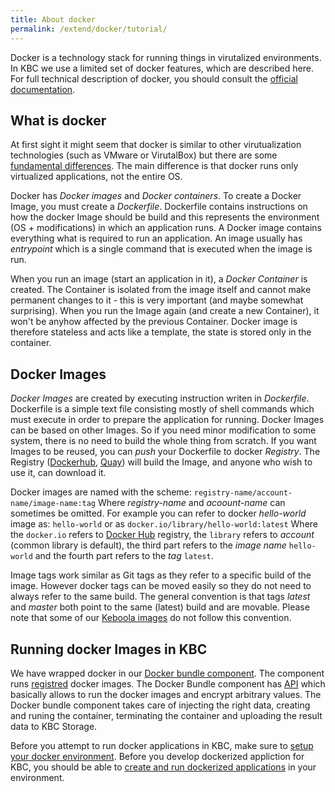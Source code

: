```yaml
---
title: About docker
permalink: /extend/docker/tutorial/
---
```



Docker is a technology stack for running things in virutalized environments. In KBC we use a limited set of docker features,
which are described here. For full technical description of docker, you should consult the 
[official documentation](https://docs.docker.com/).

## What is docker
At first sight it might seem that docker is similar to other virutualization technologies (such as VMware or VirutalBox) but
there are some [fundamental differences](https://docs.docker.com/engine/understanding-docker/). 
The main difference is that docker runs only virtualized applications, not the entire
OS.

Docker has *Docker images* and *Docker containers*. To create a Docker Image, you must create a *Dockerfile*. Dockerfile
contains instructions on how the docker Image should be build and this represents the environment (OS + modifications) in 
which an application runs. 
A Docker image contains everything what is required to run an application. An image usually has *entrypoint* which is 
a single command that is executed when the image is run.

When you run an image (start an application in it), a *Docker Container* is created. The Container
is isolated from the image itself and cannot make permanent changes to it - this is very important (and maybe somewhat
surprising). When you run the Image again (and create a new Container), it won't be anyhow affected by the previous 
Container. Docker image is therefore stateless and acts like a template, the state is stored only in the container.


## Docker Images
*Docker Images* are created by executing instruction writen in *Dockerfile*. Dockerfile is a simple text
file consisting mostly of shell commands which must execute in order to prepare the application for running.
 Docker Images can be based on other Images. So if
you need minor modification to some system, there is no need to build the whole thing from scratch. If you want Images to be
reused, you can *push* your Dockerfile to docker *Registry*. The Registry ([Dockerhub](https://hub.docker.com/), 
[Quay](https://quay.io/)) will build the Image, and anyone who wish to use it, can download it. 

Docker images are named with the scheme: `registry-name/account-name/image-name:tag` Where _registry-name_ 
and _acoount-name_ can sometimes be omitted. For example you can refer to docker _hello-world_ image as: `hello-world`
or as `docker.io/library/hello-world:latest`
Where the `docker.io` refers to [Docker Hub](https://hub.docker.com/) registry, 
the `library` refers to _account_ (common library is default), the third part refers to the _image name_ `hello-world` 
and the fourth part refers to the _tag_ `latest`. 

Image tags work similar as Git tags as they refer to a specific build of the image. However docker tags can be moved 
easily so they do not need to always refer to the same build. The general convention is that tags *latest* 
and *master* both point to the same (latest) build and are movable. Please note that some of our 
[Keboola images](/extend/docker/images/) do not follow this convention. 

## Running docker Images in KBC
We have wrapped docker in our [Docker bundle component](/overview/docker-bundle/). The component 
runs [registred](/extend/registration/) docker images. The Docker Bundle component 
has [API](https://app.apiary.io/kebooladocker/editor) 
which basically allows to run the docker images and encrypt arbitrary values. The Docker bundle component takes 
care of injecting the right data, creating and runing the container, terminating the container and uploading 
the result data to KBC Storage. 

Before you attempt to run docker applications in KBC, make sure to 
[setup your docker environment](/extend/docker/tutorial/setup).
Before you develop dockerized appliction for KBC, you should be able to 
[create and run dockerized applications](/extend/docker/tutorial/howto/) in your environment.

